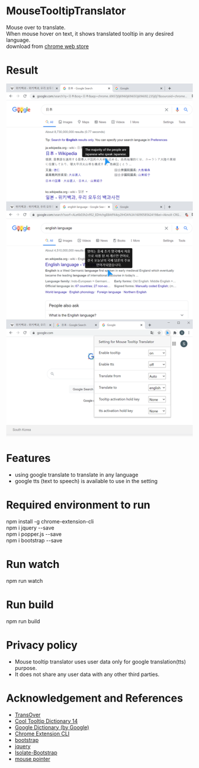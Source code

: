 # MouseTooltipTranslator   
Mouse over to translate.   
When mouse hover on text, it shows translated tooltip in any desired language.   
download from [chrome web store](https://chrome.google.com/webstore/detail/mouse-tooltip-translator/hmigninkgibhdckiaphhmbgcghochdjc?hl=en)   

# Result   
![result](doc/screenshot_1.png)    
![result](doc/screenshot_2.png)     
![result](doc/screenshot_3.png)    

# Features   
- using google translate to translate in any language    
- google tts (text to speech) is available to use in the setting    

# Required environment to run    
npm install -g chrome-extension-cli      
npm i jquery --save   
npm i popper.js --save     
npm i bootstrap --save    


# Run watch   
npm run watch       

# Run build    
npm run build         

# Privacy policy
- Mouse tooltip translator uses user data only for google translation(tts) purpose.   
- It does not share any user data with any other third parties.   

# Acknowledgement and References  
- [TransOver](https://github.com/artemave/translate_onhover)    
- [Cool Tooltip Dictionary 14](https://github.com/yakolla/HoveringDictionary)    
- [Google Dictionary (by Google)](https://chrome.google.com/webstore/detail/google-dictionary-by-goog/mgijmajocgfcbeboacabfgobmjgjcoja?hl=en)   
- [Chrome Extension CLI](https://www.npmjs.com/package/chrome-extension-cli)    
- [bootstrap](https://www.npmjs.com/package/bootstrap)    
- [jquery](https://www.npmjs.com/package/jquery)    
- [Isolate-Bootstrap](https://github.com/cryptoapi/Isolate-Bootstrap-4.1-CSS-Themes)
- [mouse pointer](https://www.flaticon.com/free-icon/mouse-pointer_889858?term=mouse&page=1&position=34&related_item_id=889858)

